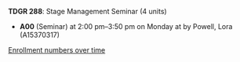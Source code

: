**TDGR 288**: Stage Management Seminar (4 units)

- **A00** (Seminar) at 2:00 pm–3:50 pm on Monday at   by Powell, Lora (A15370317)

[Enrollment numbers over time](./TDGR288.tsv)
